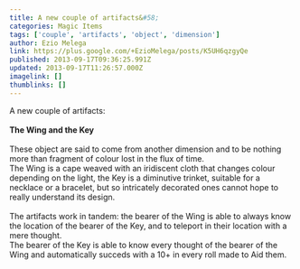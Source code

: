 ```yaml
---
title: A new couple of artifacts&#58;
categories: Magic Items
tags: ['couple', 'artifacts', 'object', 'dimension']
author: Ezio Melega
link: https://plus.google.com/+EzioMelega/posts/K5UH6qzgyQe
published: 2013-09-17T09:36:25.991Z
updated: 2013-09-17T11:26:57.000Z
imagelink: []
thumblinks: []
---
```


A new couple of artifacts:<br /><br /><b>The Wing and the Key</b><br /><br />These object are said to come from another dimension and to be nothing more than fragment of colour lost in the flux of time.<br />The Wing is a cape weaved with an iridiscent cloth that changes colour depending on the light, the Key is a diminutive trinket, suitable for a necklace or a bracelet, but so intricately decorated ones cannot hope to really understand its design.<br /><br />The artifacts work in tandem: the bearer of the Wing is able to always know the location of the bearer of the Key, and to teleport in their location with a mere thought.<br />The bearer of the Key is able to know every thought of the bearer of the Wing and automatically succeds with a 10+ in every roll made to Aid them.